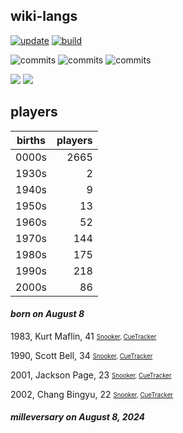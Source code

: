 ## wiki-langs
[![update](https://github.com/dreamerminsk/wiki-langs/actions/workflows/update-tables.yml/badge.svg)](https://github.com/dreamerminsk/wiki-langs/actions/workflows/update-tables.yml)
[![build](https://github.com/dreamerminsk/wiki-langs/actions/workflows/build.yml/badge.svg)](https://github.com/dreamerminsk/wiki-langs/actions/workflows/build.yml)

![commits](https://img.shields.io/github/commit-activity/y/dreamerminsk/wiki-langs)
![commits](https://img.shields.io/github/commit-activity/m/dreamerminsk/wiki-langs)
![commits](https://img.shields.io/github/commit-activity/w/dreamerminsk/wiki-langs)

![](https://img.shields.io/github/languages/code-size/dreamerminsk/wiki-langs)
![](https://img.shields.io/github/repo-size/dreamerminsk/wiki-langs)

## players
| births | players |
| :----: | ------: |
| 0000s | 2665 |
| 1930s | 2 |
| 1940s | 9 |
| 1950s | 13 |
| 1960s | 52 |
| 1970s | 144 |
| 1980s | 175 |
| 1990s | 218 |
| 2000s | 86 |

#### ***born on August  8***
1983, Kurt Maflin, 41 <sub><sup>[Snooker](http://www.snooker.org/res/index.asp?player=61), [CueTracker](http://cuetracker.net/Players/kurt-maflin/)</sup></sub>

1990, Scott Bell, 34 <sub><sup>[Snooker](http://www.snooker.org/res/index.asp?player=663), [CueTracker](http://cuetracker.net/Players/scott-bell/)</sup></sub>

2001, Jackson Page, 23 <sub><sup>[Snooker](http://www.snooker.org/res/index.asp?player=2166), [CueTracker](http://cuetracker.net/Players/jackson-page/)</sup></sub>

2002, Chang Bingyu, 22 <sub><sup>[Snooker](http://www.snooker.org/res/index.asp?player=1981), [CueTracker](http://cuetracker.net/Players/chang-bingyu/)</sup></sub>


#### ***milleversary on August  8, 2024***



